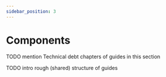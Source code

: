 ```yaml
---
sidebar_position: 3
---
```


# Components

TODO mention Technical debt chapters of guides in this section

TODO intro rough (shared) structure of guides
